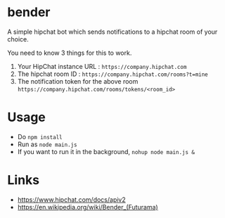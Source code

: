 # bender

A simple hipchat bot which sends notifications to a hipchat room of your choice.

You need to know 3 things for this to work.

1. Your HipChat instance URL : ``` https://company.hipchat.com ```
2. The hipchat room ID : ``` https://company.hipchat.com/rooms?t=mine ```
3. The notification token for the above room ``` https://company.hipchat.com/rooms/tokens/<room_id> ```

# Usage
* Do ``` npm install ```
* Run as ``` node main.js ```
* If you want to run it in the background, ``` nohup node main.js & ```

# Links
* https://www.hipchat.com/docs/apiv2
* https://en.wikipedia.org/wiki/Bender_(Futurama)
